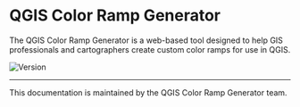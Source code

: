 # QGIS Color Ramp Generator

The QGIS Color Ramp Generator is a web-based tool designed to help GIS professionals and cartographers create custom color ramps for use in QGIS.

![Version](https://img.shields.io/badge/version-3.0-blue.svg)

---

This documentation is maintained by the QGIS Color Ramp Generator team.
